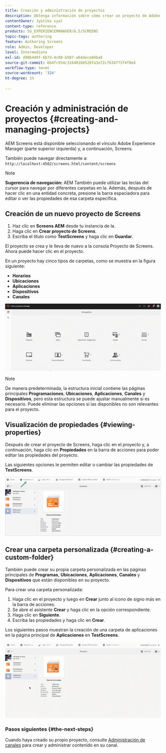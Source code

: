 ```yaml
---
title: Creación y administración de proyectos
description: Obtenga información sobre cómo crear un proyecto de Adobe Experience Manager Screens.
contentOwner: Jyotika syal
content-type: reference
products: SG_EXPERIENCEMANAGER/6.5/SCREENS
topic-tags: authoring
feature: Authoring Screens
role: Admin, Developer
level: Intermediate
exl-id: d98b449f-6b7d-4c08-b507-a64dece84ba8
source-git-commit: 6b4fc934c31640168528fa3e72cf634773f4f8e6
workflow-type: tm+mt
source-wordcount: '324'
ht-degree: 1%

---
```


# Creación y administración de proyectos {#creating-and-managing-projects}

AEM Screens está disponible seleccionando el vínculo Adobe Experience Manager (parte superior izquierda) y, a continuación, Screens.

También puede navegar directamente a: `http://localhost:4502/screens.html/content/screens`

>[!NOTE]
>**Sugerencia de navegación:**
>AEM También puede utilizar las teclas del cursor para navegar por diferentes carpetas en la. Además, después de hacer clic en una entidad concreta, presione la barra espaciadora para editar o ver las propiedades de esa carpeta específica.

## Creación de un nuevo proyecto de Screens

1. Haz clic en **Screens AEM** desde tu instancia de la.
1. Haga clic en **Crear proyecto de Screens**.
1. Escriba el título como **TestScreens** y haga clic en **Guardar**.

El proyecto se crea y le lleva de nuevo a la consola Proyecto de Screens. Ahora puede hacer clic en el proyecto.

En un proyecto hay cinco tipos de carpetas, como se muestra en la figura siguiente:

* **Horarios**
* **Ubicaciones**
* **Aplicaciones**
* **Dispositivos**
* **Canales**

![reproductor1](assets/create-project.gif)

>[!NOTE]
>
>De manera predeterminada, la estructura inicial contiene las páginas principales **Programaciones**, **Ubicaciones**, **Aplicaciones**, **Canales** y **Dispositivos**, pero esta estructura se puede ajustar manualmente si es necesario. Puede eliminar las opciones si las disponibles no son relevantes para el proyecto.


## Visualización de propiedades {#viewing-properties}

Después de crear el proyecto de Screens, haga clic en el proyecto y, a continuación, haga clic en **Propiedades** en la barra de acciones para poder editar las propiedades del proyecto.

Las siguientes opciones le permiten editar o cambiar las propiedades de **TestScreens**.

![imagen](assets/create-project2.png)

## Crear una carpeta personalizada {#creating-a-custom-folder}

También puede crear su propia carpeta personalizada en las páginas principales de **Programas**, **Ubicaciones**, **Aplicaciones**, **Canales** y **Dispositivos** que están disponibles en su proyecto.

Para crear una carpeta personalizada:

1. Haga clic en el proyecto y luego en **Crear** junto al icono de signo más en la barra de acciones.
1. Se abre el asistente **Crear** y haga clic en la opción correspondiente.
1. Haga clic en **Siguiente**.
1. Escriba las propiedades y haga clic en **Crear**.

Los siguientes pasos muestran la creación de una carpeta de aplicaciones en la página principal de **Aplicaciones** en **TestScreens**.

![reproductor2-1](assets/create-project3.gif)

### Pasos siguientes {#the-next-steps}

Cuando haya creado su propio proyecto, consulte [Administración de canales](managing-channels.md) para crear y administrar contenido en su canal.
